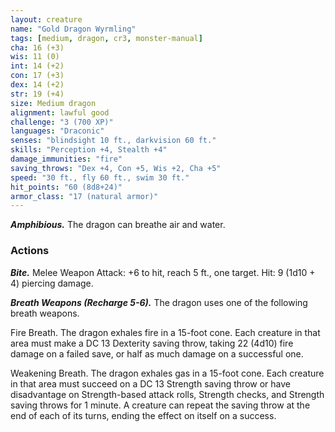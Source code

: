 ```yaml
---
layout: creature
name: "Gold Dragon Wyrmling"
tags: [medium, dragon, cr3, monster-manual]
cha: 16 (+3)
wis: 11 (0)
int: 14 (+2)
con: 17 (+3)
dex: 14 (+2)
str: 19 (+4)
size: Medium dragon
alignment: lawful good
challenge: "3 (700 XP)"
languages: "Draconic"
senses: "blindsight 10 ft., darkvision 60 ft."
skills: "Perception +4, Stealth +4"
damage_immunities: "fire"
saving_throws: "Dex +4, Con +5, Wis +2, Cha +5"
speed: "30 ft., fly 60 ft., swim 30 ft."
hit_points: "60 (8d8+24)"
armor_class: "17 (natural armor)"
---
```


***Amphibious.*** The dragon can breathe air and water.

### Actions

***Bite.*** Melee Weapon Attack: +6 to hit, reach 5 ft., one target. Hit: 9 (1d10 + 4) piercing damage.

***Breath Weapons (Recharge 5-6).*** The dragon uses one of the following breath weapons.

Fire Breath. The dragon exhales fire in a 15-foot cone. Each creature in that area must make a DC 13 Dexterity saving throw, taking 22 (4d10) fire damage on a failed save, or half as much damage on a successful one.

Weakening Breath. The dragon exhales gas in a 15-foot cone. Each creature in that area must succeed on a DC 13 Strength saving throw or have disadvantage on Strength-based attack rolls, Strength checks, and Strength saving throws for 1 minute. A creature can repeat the saving throw at the end of each of its turns, ending the effect on itself on a success.
